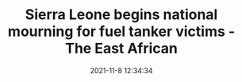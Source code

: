 ---
"title": "Sierra Leone begins national mourning for fuel tanker victims - The East African"
"date": "2021-11-8 12:34:34"
"feed_name": "GOOGLENEWSINDUSTRIAL"
"feed_website": "https://news.google.com/search?q=industrial%2Bincident&hl=en-US&gl=US&ceid=US:en"
"feed_rss": "https://news.google.com/rss/search?q=industrial%2Bincident&hl=en-US&gl=US&ceid=US:en"
"link": "https://www.theeastafrican.co.ke/tea/rest-of-africa/sierra-leone-begins-national-mourning-for-fuel-tanker-victims-3612002"
"source": "{'href': 'https://www.theeastafrican.co.ke', 'title': 'The East African'}"
"file": "_posts/2021-1-1-fedc3c170abb7051de2e29de31f07ff0dee5d969.md"
"accident": "1"
"drilling": "0"
"dead": "0"
"injured": "0"
"arrested": "0"
"place": "unknown place"
"where": "unknown site"
"causes": "unknown"
"place_uri": "unknown place"
---